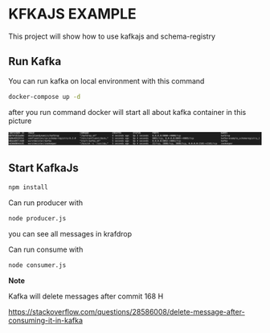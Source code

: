 # KFKAJS EXAMPLE

This project will show how to use kafkajs and schema-registry

## Run Kafka

You can run kafka on local environment with this command

```sh
docker-compose up -d
```

after you run command docker will start all about kafka container in this picture

![alt text](picture/container.png "Title")

## Start KafkaJs

```sh
npm install
```

Can run producer with

```sh
node producer.js
```

you can see all messages in krafdrop

Can run consume with

```sh
node consumer.js
```

**Note**

Kafka will delete messages after commit 168 H

https://stackoverflow.com/questions/28586008/delete-message-after-consuming-it-in-kafka